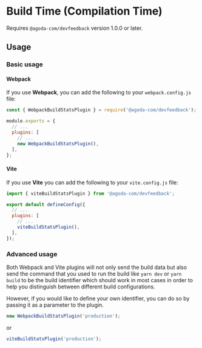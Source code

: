 # Build Time (Compilation Time)

Requires `@agoda-com/devfeedback` version 1.0.0 or later.

## Usage

### Basic usage

#### Webpack

If you use **Webpack**, you can add the following to your `webpack.config.js` file:

```javascript
const { WebpackBuildStatsPlugin } = require('@agoda-com/devfeedback');

module.exports = {
  // ...
  plugins: [
    // ...
    new WebpackBuildStatsPlugin(),
  ],
};
```

#### Vite

If you use **Vite** you can add the following to your `vite.config.js` file:

```javascript
import { viteBuildStatsPlugin } from '@agoda-com/devfeedback';

export default defineConfig({
  // ...
  plugins: [
    // ...
    viteBuildStatsPlugin(),
  ],
});
```

### Advanced usage

Both Webpack and Vite plugins will not only send the build data but also send the command that you used to run the build like `yarn dev` or `yarn build` to be the build identifier which should work in most cases in order to help you distinguish between different build configurations.

However, if you would like to define your own identifier, you can do so by passing it as a parameter to the plugin.

```javascript
new WebpackBuildStatsPlugin('production');
```

or

```javascript
viteBuildStatsPlugin('production');
```
